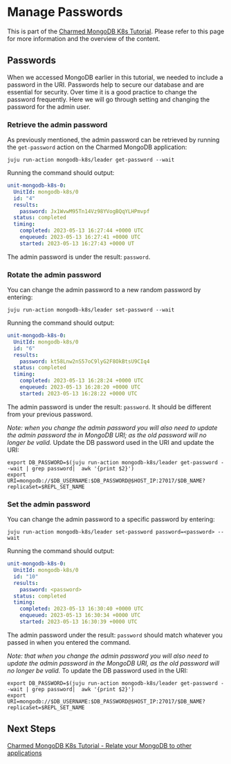 # Manage Passwords

This is part of the [Charmed MongoDB K8s Tutorial](/t/charmed-mongodb-k8s-tutorial/10592). Please refer to this page for more information and the overview of the content.

## Passwords

When we accessed MongoDB earlier in this tutorial, we needed to include a password in the URI. Passwords help to secure our database and are essential for security. Over time it is a good practice to change the password frequently. Here we will go through setting and changing the password for the admin user.

### Retrieve the admin password
As previously mentioned, the admin password can be retrieved by running the `get-password` action on the Charmed MongoDB application:
```shell
juju run-action mongodb-k8s/leader get-password --wait
```
Running the command should output:
```yaml
unit-mongodb-k8s-0:
  UnitId: mongodb-k8s/0
  id: "4"
  results:
    password: Jx1WvwM95Tn14Vz98YVogBQqYLHPmvpf
  status: completed
  timing:
    completed: 2023-05-13 16:27:44 +0000 UTC
    enqueued: 2023-05-13 16:27:41 +0000 UTC
    started: 2023-05-13 16:27:43 +0000 UT
```
The admin password is under the result: `password`.


### Rotate the admin password
You can change the admin password to a new random password by entering:
```shell
juju run-action mongodb-k8s/leader set-password --wait
```
Running the command should output:
```yaml
unit-mongodb-k8s-0:
  UnitId: mongodb-k8s/0
  id: "6"
  results:
    password: kt58Lnw2nS57oC9lyG2F8OkBtsU9CIq4
  status: completed
  timing:
    completed: 2023-05-13 16:28:24 +0000 UTC
    enqueued: 2023-05-13 16:28:20 +0000 UTC
    started: 2023-05-13 16:28:22 +0000 UTC
```
The admin password is under the result: `password`. It should be different from your previous password.

*Note: when you change the admin password you will also need to update the admin password the in MongoDB URI; as the old password will no longer be valid.* Update the DB password used in the URI and update the URI:
```shell
export DB_PASSWORD=$(juju run-action mongodb-k8s/leader get-password --wait | grep password|  awk '{print $2}')
export URI=mongodb://$DB_USERNAME:$DB_PASSWORD@$HOST_IP:27017/$DB_NAME?replicaSet=$REPL_SET_NAME
```

### Set the admin password
You can change the admin password to a specific password by entering:
```shell
juju run-action mongodb-k8s/leader set-password password=<password> --wait
```
Running the command should output:
```yaml
unit-mongodb-k8s-0:
  UnitId: mongodb-k8s/0
  id: "10"
  results:
    password: <password>
  status: completed
  timing:
    completed: 2023-05-13 16:30:40 +0000 UTC
    enqueued: 2023-05-13 16:30:34 +0000 UTC
    started: 2023-05-13 16:30:39 +0000 UTC
```
The admin password under the result: `password` should match whatever you passed in when you entered the command.

*Note: that when you change the admin password you will also need to update the admin password in the MongoDB URI, as the old password will no longer be valid.* To update the DB password used in the URI:
```shell
export DB_PASSWORD=$(juju run-action mongodb-k8s/leader get-password --wait | grep password|  awk '{print $2}')
export URI=mongodb://$DB_USERNAME:$DB_PASSWORD@$HOST_IP:27017/$DB_NAME?replicaSet=$REPL_SET_NAME
```

## Next Steps
[Charmed MongoDB K8s Tutorial - Relate your MongoDB to other applications](https://discourse.charmhub.io/t/charmed-mongodb-k8s-tutorial-relate-your-mongodb-deployment/10613)